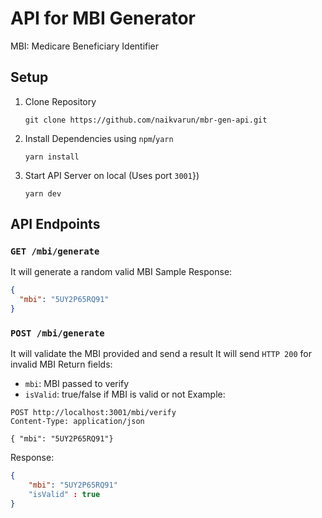 # API for MBI Generator

MBI: Medicare Beneficiary Identifier

## Setup

1. Clone Repository
   ```
   git clone https://github.com/naikvarun/mbr-gen-api.git
   ```
2. Install Dependencies using `npm`/`yarn`
   ```
   yarn install
   ```
3. Start API Server on local (Uses port `3001`})
   ```
   yarn dev
   ```

## API Endpoints

### `GET /mbi/generate`

It will generate a random valid MBI
Sample Response:

```json
{
  "mbi": "5UY2P65RQ91"
}
```

### `POST /mbi/generate`

It will validate the MBI provided and send a result
It will send `HTTP 200` for invalid MBI
Return fields:

- `mbi`: MBI passed to verify
- `isValid`: true/false if MBI is valid or not
  Example:

```http
POST http://localhost:3001/mbi/verify
Content-Type: application/json

{ "mbi": "5UY2P65RQ91"}
```

Response:

```json
{
	"mbi": "5UY2P65RQ91"
	"isValid" : true
}
```
